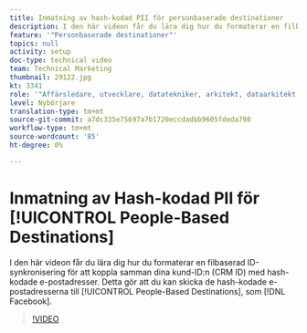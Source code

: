 ```yaml
---
title: Inmatning av hash-kodad PII för personbaserade destinationer
description: I den här videon får du lära dig hur du formaterar en filbaserad ID-synkronisering för att koppla samman dina kund-ID:n (CRM ID) med hash-kodade e-postadresser.
feature: '"Personbaserade destinationer"'
topics: null
activity: setup
doc-type: technical video
team: Technical Marketing
thumbnail: 29122.jpg
kt: 3341
role: '"Affärsledare, utvecklare, datatekniker, arkitekt, dataarkitekt, administratör, ledare"'
level: Nybörjare
translation-type: tm+mt
source-git-commit: a7dc335e75697a7b1720eccdadbb9605fdeda798
workflow-type: tm+mt
source-wordcount: '85'
ht-degree: 0%

---
```



# Inmatning av Hash-kodad PII för [!UICONTROL People-Based Destinations]

I den här videon får du lära dig hur du formaterar en filbaserad ID-synkronisering för att koppla samman dina kund-ID:n (CRM ID) med hash-kodade e-postadresser. Detta gör att du kan skicka de hash-kodade e-postadresserna till [!UICONTROL People-Based Destinations], som [!DNL Facebook].

>[!VIDEO](https://video.tv.adobe.com/v/29122/?quality=12)
